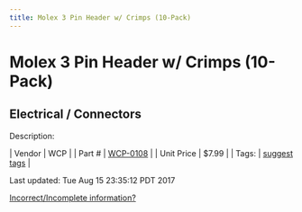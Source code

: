 ```yaml
---
title: Molex 3 Pin Header w/ Crimps (10-Pack)
---
```


# Molex 3 Pin Header w/ Crimps (10-Pack)
## Electrical / Connectors
Description: 	 

| Vendor | WCP | 
| Part # | [WCP-0108](http://www.wcproducts.net/WCP-0108) | 
| Unit Price | $7.99 | 
| Tags: | [suggest tags](https://docs.google.com/forms/d/e/1FAIpQLSeWyY8v3RgOty-MyWmh9U0iivNYN_molChYyS-0U-o-kOAv_g/viewform) | 

Last updated: Tue Aug 15 23:35:12 PDT 2017

 [Incorrect/Incomplete information?](https://docs.google.com/forms/d/e/1FAIpQLSeWyY8v3RgOty-MyWmh9U0iivNYN_molChYyS-0U-o-kOAv_g/viewform)